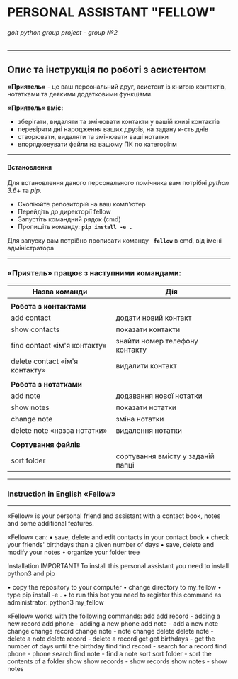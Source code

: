 # **PERSONAL ASSISTANT "FELLOW"**
###### goit python group project - group №2

------------
##  Опис та інструкція по роботі з асистентом

**«Приятель»** - це ваш персональний друг, асистент із книгою контактів, нотатками та деякими додатковими функціями.

**«Приятель» вміє:**
- зберігати, видаляти та змінювати контакти у вашій книзі контактів
- перевіряти дні народження ваших друзів, на задану к-сть днів
- створювати, видаляти та змінювати ваші нотатки
- впорядковувати файли на вашому ПК по категоріям
------------

#### Встановлення

Для встановлення даного персонального помічника вам потрібні *python 3.6*+ та *pip*.

- Скопіюйте репозиторій на ваш комп'ютер
- Перейдіть до директорії fellow
- Запустіть командний рядок (cmd)
- Пропишіть команду: **`pip install -e .`**

Для запуску вам потрібно прописати команду **` fellow`** в cmd, від імені адміністратора 

------------

###  «Приятель» працює з наступними командами:

| Назва команди |  Дія |
| ------------ | ------------ |
|||
|**Робота з контактами**||
| add contact | додати новий контакт |
| show contacts  | показати контакти |
| find contact &laquo;ім&#39;я контакту&raquo;  | знайти номер телефону контакту |
| delete contact &laquo;ім&#39;я контакту&raquo;  | видалити контакт |
|||
|**Робота з нотатками**||
|add note  | додавання нової нотатки |
| show notes  | показати нотатки |
| change note  | зміна нотатки |
| delete note &laquo;назва нотатки&raquo;| видалення нотатки |
|||
|**Сортування файлів**||
| sort folder  | сортування вмісту у заданій папці |
------------
### Instruction in English «Fellow»
------------

«Fellow» is your personal friend and assistant with a contact book, notes and some additional features.

«Fellow» can: • save, delete and edit contacts in your contact book • check your friends' birthdays than a given number of days • save, delete and modify your notes • organize your folder tree

Installation IMPORTANT! To install this personal assistant you need to install python3 and pip

• copy the repository to your computer • change directory to my_fellow • type pip install -e . • to run this bot you need to register this command as administrator: python3 my_fellow

«Fellow» works with the following commands: add add record - adding a new record add phone - adding a new phone add note - add a new note change change record change note - note change delete delete note - delete a note delete record - delete a record get get birthdays - get the number of days until the birthday find find record - search for a record find phone - phone search find note - find a note sort sort folder - sort the contents of a folder show show records - show records show notes - show notes
